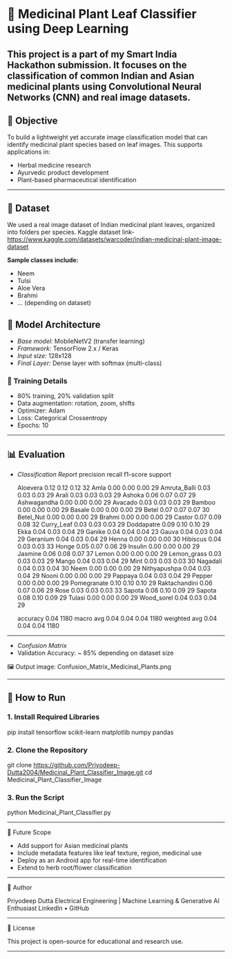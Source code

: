 # 🌿 Medicinal Plant Leaf Classifier using Deep Learning

This project is a part of my Smart India Hackathon submission. It focuses on the classification of common Indian and Asian medicinal plants using Convolutional Neural Networks (CNN) and real image datasets.
---

## 🎯 Objective

To build a lightweight yet accurate image classification model that can identify medicinal plant species based on leaf images. This supports applications in:

- Herbal medicine research
- Ayurvedic product development
- Plant-based pharmaceutical identification
---

## 📁 Dataset

We used a real image dataset of Indian medicinal plant leaves, organized into folders per species.
Kaggle dataset link- https://www.kaggle.com/datasets/warcoder/indian-medicinal-plant-image-dataset

**Sample classes include:**
- Neem
- Tulsi
- Aloe Vera
- Brahmi
- ... (depending on dataset)


## 🧠 Model Architecture

- *Base model:* MobileNetV2 (transfer learning)
- *Framework:* TensorFlow 2.x / Keras
- *Input size:* 128x128
- *Final Layer:* Dense layer with softmax (multi-class)

### 🧪 Training Details

- 80% training, 20% validation split
- Data augmentation: rotation, zoom, shifts
- Optimizer: Adam
- Loss: Categorical Crossentropy
- Epochs: 10

---

## 📊 Evaluation

- *Classification Report* 
               precision    recall  f1-score   support

     Aloevera       0.12      0.12      0.12        32
         Amla       0.00      0.00      0.00        29
 Amruta_Balli       0.03      0.03      0.03        29
        Arali       0.03      0.03      0.03        29
       Ashoka       0.06      0.07      0.07        29
  Ashwagandha       0.00      0.00      0.00        29
      Avacado       0.03      0.03      0.03        29
       Bamboo       0.00      0.00      0.00        29
       Basale       0.00      0.00      0.00        29
        Betel       0.07      0.07      0.07        30
    Betel_Nut       0.00      0.00      0.00        29
       Brahmi       0.00      0.00      0.00        29
       Castor       0.07      0.09      0.08        32
   Curry_Leaf       0.03      0.03      0.03        29
   Doddapatre       0.09      0.10      0.10        29
         Ekka       0.04      0.03      0.04        29
       Ganike       0.04      0.04      0.04        23
        Gauva       0.04      0.03      0.04        29
     Geranium       0.04      0.03      0.04        29
        Henna       0.00      0.00      0.00        30
     Hibiscus       0.04      0.03      0.03        33
        Honge       0.05      0.07      0.06        29
      Insulin       0.00      0.00      0.00        29
      Jasmine       0.06      0.08      0.07        37
        Lemon       0.00      0.00      0.00        29
  Lemon_grass       0.03      0.03      0.03        29
        Mango       0.04      0.03      0.04        29
         Mint       0.03      0.03      0.03        30
     Nagadali       0.04      0.03      0.04        30
         Neem       0.00      0.00      0.00        29
 Nithyapushpa       0.04      0.03      0.04        29
        Nooni       0.00      0.00      0.00        29
      Pappaya       0.04      0.03      0.04        29
       Pepper       0.00      0.00      0.00        29
  Pomegranate       0.10      0.10      0.10        29
Raktachandini       0.06      0.07      0.06        29
         Rose       0.03      0.03      0.03        33
       Sapota       0.08      0.10      0.09        29
       Sapota       0.08      0.10      0.09        29
       Tulasi       0.00      0.00      0.00        29
   Wood_sorel       0.04      0.03      0.04        29

     accuracy                           0.04      1180
    macro avg       0.04      0.04      0.04      1180
 weighted avg       0.04      0.04      0.04      1180
---

- *Confusion Matrix*
- Validation Accuracy: ~ 85% depending on dataset size

🖼 Output image:
Confusion_Matrix_Medicinal_Plants.png

---

## 🚀 How to Run

### 1. Install Required Libraries

pip install tensorflow scikit-learn matplotlib numpy pandas

### 2. Clone the Repository

git clone https://github.com/Priyodeep-Dutta2004/Medicinal_Plant_Classifier_Image.git
cd Medicinal_Plant_Classifier_Image

### 3. Run the Script

python Medicinal_Plant_Classifier.py

---

🔬 Future Scope

- Add support for Asian medicinal plants
- Include metadata features like leaf texture, region, medicinal use
- Deploy as an Android app for real-time identification
- Extend to herb root/flower classification

---

👤 Author

Priyodeep Dutta
Electrical Engineering | Machine Learning & Generative AI Enthusiast
LinkedIn • GitHub

---

📄 License

This project is open-source for educational and research use.

---
